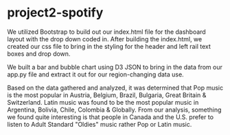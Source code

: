 # project2-spotify

We utilized Bootstrap to build out our index.html file for the dashboard layout with the drop down coded in. After building the index.html, we created our css file to bring in the styling for the header and left rail text boxes and drop down. 

We built a bar and bubble chart using D3 JSON to bring in the data from our app.py file and extract it out for our region-changing data use. 







Based on the data gathered and analyzed, it was determined that Pop music is the most popular in Austria, Belgium, Brazil, Bulgaria, Great Britain & Switzerland. Latin music was found to be the most popular music in Argentina, Bolivia, Chile, Colombia & Globally. From our analysis, something we found quite interesting is that people in Canada and the U.S. prefer to listen to Adult Standard "Oldies" music rather Pop or Latin music. 